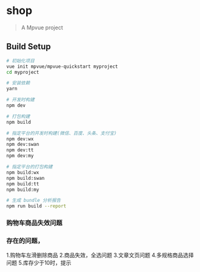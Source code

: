 # shop

> A Mpvue project

## Build Setup

``` bash
# 初始化项目
vue init mpvue/mpvue-quickstart myproject
cd myproject

# 安装依赖
yarn

# 开发时构建
npm dev

# 打包构建
npm build

# 指定平台的开发时构建(微信、百度、头条、支付宝)
npm dev:wx
npm dev:swan
npm dev:tt
npm dev:my

# 指定平台的打包构建
npm build:wx
npm build:swan
npm build:tt
npm build:my

# 生成 bundle 分析报告
npm run build --report
```
### 购物车商品失效问题
### 

### 存在的问题， 
1.购物车左滑删除商品
2.商品失效，全选问题
3.文章文页问题
4.多规格商品选择问题
5.库存少于10时，提示